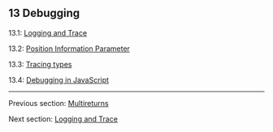 ## 13 Debugging

13.1: [Logging and Trace](debugging-trace-log.md)

13.2: [Position Information Parameter](debugging-posinfos.md)

13.3: [Tracing types](debugging-type-function.md)

13.4: [Debugging in JavaScript](debugging-javascript.md)

---

Previous section: [Multireturns](target-lua-multireturns.md)

Next section: [Logging and Trace](debugging-trace-log.md)
